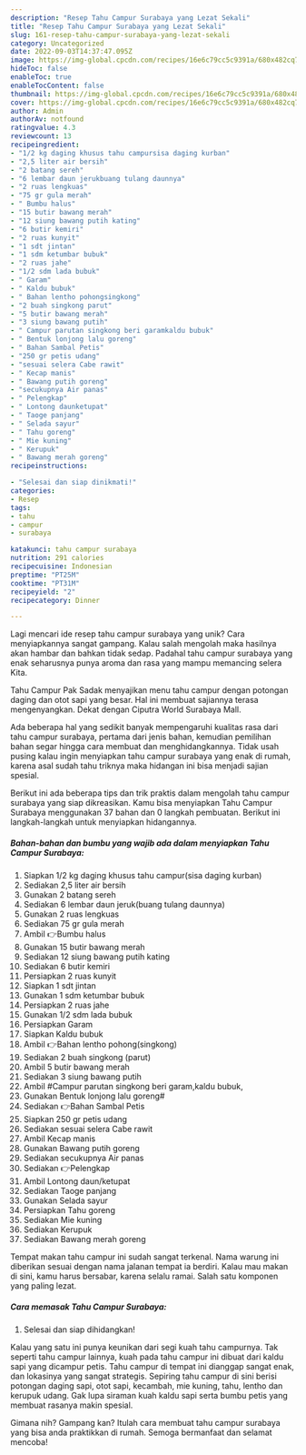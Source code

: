 ```yaml
---
description: "Resep Tahu Campur Surabaya yang Lezat Sekali"
title: "Resep Tahu Campur Surabaya yang Lezat Sekali"
slug: 161-resep-tahu-campur-surabaya-yang-lezat-sekali
category: Uncategorized
date: 2022-09-03T14:37:47.095Z
image: https://img-global.cpcdn.com/recipes/16e6c79cc5c9391a/680x482cq70/tahu-campur-surabaya-foto-resep-utama.jpg
hideToc: false
enableToc: true
enableTocContent: false
thumbnail: https://img-global.cpcdn.com/recipes/16e6c79cc5c9391a/680x482cq70/tahu-campur-surabaya-foto-resep-utama.jpg
cover: https://img-global.cpcdn.com/recipes/16e6c79cc5c9391a/680x482cq70/tahu-campur-surabaya-foto-resep-utama.jpg
author: Admin
authorAv: notfound
ratingvalue: 4.3
reviewcount: 13
recipeingredient:
- "1/2 kg daging khusus tahu campursisa daging kurban"
- "2,5 liter air bersih"
- "2 batang sereh"
- "6 lembar daun jerukbuang tulang daunnya"
- "2 ruas lengkuas"
- "75 gr gula merah"
- " Bumbu halus"
- "15 butir bawang merah"
- "12 siung bawang putih kating"
- "6 butir kemiri"
- "2 ruas kunyit"
- "1 sdt jintan"
- "1 sdm ketumbar bubuk"
- "2 ruas jahe"
- "1/2 sdm lada bubuk"
- " Garam"
- " Kaldu bubuk"
- " Bahan lentho pohongsingkong"
- "2 buah singkong parut"
- "5 butir bawang merah"
- "3 siung bawang putih"
- " Campur parutan singkong beri garamkaldu bubuk"
- " Bentuk lonjong lalu goreng"
- " Bahan Sambal Petis"
- "250 gr petis udang"
- "sesuai selera Cabe rawit"
- " Kecap manis"
- " Bawang putih goreng"
- "secukupnya Air panas"
- " Pelengkap"
- " Lontong daunketupat"
- " Taoge panjang"
- " Selada sayur"
- " Tahu goreng"
- " Mie kuning"
- " Kerupuk"
- " Bawang merah goreng"
recipeinstructions:

- "Selesai dan siap dinikmati!"
categories:
- Resep
tags:
- tahu
- campur
- surabaya

katakunci: tahu campur surabaya 
nutrition: 291 calories
recipecuisine: Indonesian
preptime: "PT25M"
cooktime: "PT31M"
recipeyield: "2"
recipecategory: Dinner

---
```





Lagi mencari ide resep tahu campur surabaya yang unik? Cara menyiapkannya sangat gampang. Kalau salah mengolah maka hasilnya akan hambar dan bahkan tidak sedap. Padahal tahu campur surabaya yang enak seharusnya punya aroma dan rasa yang mampu memancing selera Kita.





Tahu Campur Pak Sadak menyajikan menu tahu campur dengan potongan daging dan otot sapi yang besar. Hal ini membuat sajiannya terasa mengenyangkan. Dekat dengan Ciputra World Surabaya Mall.

Ada beberapa hal yang sedikit banyak mempengaruhi kualitas rasa dari tahu campur surabaya, pertama dari jenis bahan, kemudian pemilihan bahan segar hingga cara membuat dan menghidangkannya. Tidak usah pusing kalau ingin menyiapkan tahu campur surabaya yang enak di rumah, karena asal sudah tahu triknya maka hidangan ini bisa menjadi sajian spesial.






Berikut ini ada beberapa tips dan trik praktis dalam mengolah tahu campur surabaya yang siap dikreasikan. Kamu bisa menyiapkan Tahu Campur Surabaya menggunakan 37 bahan dan 0 langkah pembuatan. Berikut ini langkah-langkah untuk menyiapkan hidangannya.

<!--inarticleads1-->

##### Bahan-bahan dan bumbu yang wajib ada dalam menyiapkan Tahu Campur Surabaya:

1. Siapkan 1/2 kg daging khusus tahu campur(sisa daging kurban)
1. Sediakan 2,5 liter air bersih
1. Gunakan 2 batang sereh
1. Sediakan 6 lembar daun jeruk(buang tulang daunnya)
1. Gunakan 2 ruas lengkuas
1. Sediakan 75 gr gula merah
1. Ambil  👉Bumbu halus
1. Gunakan 15 butir bawang merah
1. Sediakan 12 siung bawang putih kating
1. Sediakan 6 butir kemiri
1. Persiapkan 2 ruas kunyit
1. Siapkan 1 sdt jintan
1. Gunakan 1 sdm ketumbar bubuk
1. Persiapkan 2 ruas jahe
1. Gunakan 1/2 sdm lada bubuk
1. Persiapkan  Garam
1. Siapkan  Kaldu bubuk
1. Ambil  👉Bahan lentho pohong(singkong)
1. Sediakan 2 buah singkong (parut)
1. Ambil 5 butir bawang merah
1. Sediakan 3 siung bawang putih
1. Ambil  #Campur parutan singkong beri garam,kaldu bubuk,
1. Gunakan  Bentuk lonjong lalu goreng#
1. Sediakan  👉Bahan Sambal Petis
1. Siapkan 250 gr petis udang
1. Sediakan sesuai selera Cabe rawit
1. Ambil  Kecap manis
1. Gunakan  Bawang putih goreng
1. Sediakan secukupnya Air panas
1. Sediakan  👉Pelengkap
1. Ambil  Lontong daun/ketupat
1. Sediakan  Taoge panjang
1. Gunakan  Selada sayur
1. Persiapkan  Tahu goreng
1. Sediakan  Mie kuning
1. Sediakan  Kerupuk
1. Sediakan  Bawang merah goreng


Tempat makan tahu campur ini sudah sangat terkenal. Nama warung ini diberikan sesuai dengan nama jalanan tempat ia berdiri. Kalau mau makan di sini, kamu harus bersabar, karena selalu ramai. Salah satu komponen yang paling lezat. 

<!--inarticleads2-->

##### Cara memasak Tahu Campur Surabaya:


1. Selesai dan siap dihidangkan!

Kalau yang satu ini punya keunikan dari segi kuah tahu campurnya. Tak seperti tahu campur lainnya, kuah pada tahu campur ini dibuat dari kaldu sapi yang dicampur petis. Tahu campur di tempat ini dianggap sangat enak, dan lokasinya yang sangat strategis. Sepiring tahu campur di sini berisi potongan daging sapi, otot sapi, kecambah, mie kuning, tahu, lentho dan kerupuk udang. Gak lupa siraman kuah kaldu sapi serta bumbu petis yang membuat rasanya makin spesial. 

Gimana nih? Gampang kan? Itulah cara membuat tahu campur surabaya yang bisa anda praktikkan di rumah. Semoga bermanfaat dan selamat mencoba!
